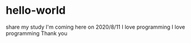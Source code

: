 # hello-world
share my study
I'm coming here on 2020/8/11
I love programming
I love programming
Thank you
